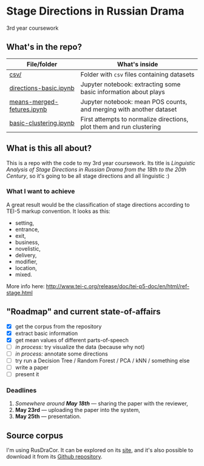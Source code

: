 # Stage Directions in Russian Drama
3rd year coursework

## What's in the repo?

| File/folder      | What's inside |
| ------------- | ------------- |
| [csv/](./csv) | Folder with `csv` files containing datasets |
| [directions-basic.ipynb](./directions-basic.ipynb)|  Jupyter notebook: extracting some basic information about plays|
| [means-merged-fetures.ipynb](./means-merged-fetures.ipynb)| Jupyter notebook: mean POS counts, and merging with another dataset |
| [basic-clustering.ipynb](./basic-clustering.ipynb)|First attempts to normalize directions, plot them and run clustering|



## What is this all about?
This is a repo with the code to my 3rd year coursework. Its title is _Linguistic Analysis of Stage Directions in Russian Drama from the 18th to the 20th Century_, so it's going to be all stage directions and all linguistic :)

### What I want to achieve
A great result would be the classification of stage directions according to TEI-5 markup convention. It looks as this:

* setting,
* entrance,
* exit,
* business,
* novelistic,
* delivery,
* modifier,
* location,
* mixed.

More info here: http://www.tei-c.org/release/doc/tei-p5-doc/en/html/ref-stage.html

## "Roadmap" and current state-of-affairs
- [x] get the corpus from the repository
- [x] extract basic information
- [x] get mean values of different parts-of-speech
- [ ] _in process:_ try visualize the data (because why not)
- [ ] _in process:_ annotate some directions
- [ ] try run a Decision Tree / Random Forest / PCA / kNN / something else
- [ ] write a paper
- [ ] present it

### Deadlines
1. _Somewhere around **May 18th**_ — sharing the paper with the reviewer,
2. __May 23rd__ — uploading the paper into the system,
3. __May 25th__ — presentation.

## Source corpus
I'm using RusDraCor. It can be explored on its [site](https://dracor.org/rus), and it's also possible to download it from its [Github repository](https://github.com/dracor-org/rusdracor).
